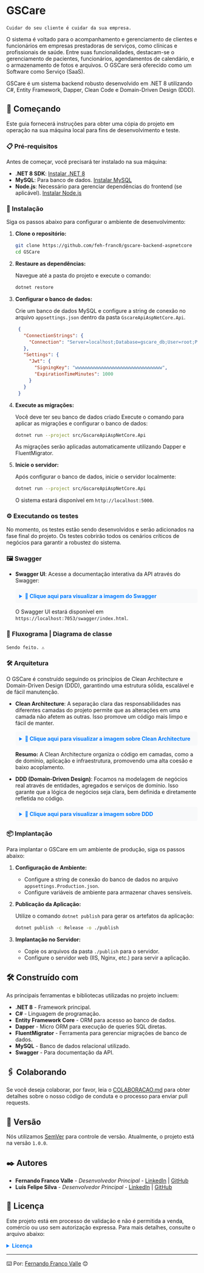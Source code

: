 # GSCare

```Cuidar do seu cliente é cuidar da sua empresa.```

O sistema é voltado para o acompanhamento e gerenciamento de clientes e funcionários em empresas prestadoras de serviços, como clínicas e profissionais de saúde. Entre suas funcionalidades, destacam-se o gerenciamento de pacientes, funcionários, agendamentos de calendário, e o armazenamento de fotos e arquivos. O GSCare será oferecido como um Software como Serviço (SaaS).

GSCare é um sistema backend robusto desenvolvido em .NET 8 utilizando C#, Entity Framework, Dapper, Clean Code e Domain-Driven Design (DDD). 

## 🚀 Começando

Este guia fornecerá instruções para obter uma cópia do projeto em operação na sua máquina local para fins de desenvolvimento e teste.

### 📋 Pré-requisitos

Antes de começar, você precisará ter instalado na sua máquina:

- **.NET 8 SDK**: [Instalar .NET 8](https://dotnet.microsoft.com/download/dotnet/8.0)
- **MySQL**: Para banco de dados. [Instalar MySQL](https://dev.mysql.com/downloads/)
- **Node.js**: Necessário para gerenciar dependências do frontend (se aplicável). [Instalar Node.js](https://nodejs.org/)

### 🔧 Instalação

Siga os passos abaixo para configurar o ambiente de desenvolvimento:

1. **Clone o repositório:**

   ```bash
   git clone https://github.com/feh-franc0/gscare-backend-aspnetcore
   cd GSCare
   ```

2. **Restaure as dependências:**

   Navegue até a pasta do projeto e execute o comando:

   ```bash
   dotnet restore
   ```

3. **Configurar o banco de dados:**

   Crie um banco de dados MySQL e configure a string de conexão no arquivo `appsettings.json` dentro da pasta `GscareApiAspNetCore.Api`.

   ```json
    {
      "ConnectionStrings": {
        "Connection": "Server=localhost;Database=gscare_db;User=root;Password=your_password;"
      },
      "Settings": {
        "Jwt": {
          "SigningKey": "wwwwwwwwwwwwwwwwwwwwwwwwwwwwwwww",
          "ExpirationTimeMinutes": 1000
        }
      }
    }

   ```

4. **Execute as migrações:**

   Você deve ter seu banco de dados criado
   Execute o comando para aplicar as migrações e configurar o banco de dados:

   ```bash
   dotnet run --project src/GscareApiAspNetCore.Api
   ```

   As migrações serão aplicadas automaticamente utilizando Dapper e FluentMigrator.

5. **Inicie o servidor:**

   Após configurar o banco de dados, inicie o servidor localmente:

   ```bash
   dotnet run --project src/GscareApiAspNetCore.Api
   ```

   O sistema estará disponível em `http://localhost:5000`.

### ⚙️ Executando os testes

No momento, os testes estão sendo desenvolvidos e serão adicionados na fase final do projeto. Os testes cobrirão todos os cenários críticos de negócios para garantir a robustez do sistema.

### 🖼️ Swagger
<!-- e Roadmap -->

- **Swagger UI**: Acesse a documentação interativa da API através do Swagger:

  <!--![Swagger Screenshot](./swagger_gscare.png)-->
  <details>
     <summary style="cursor: pointer; font-weight: bold; color: #007bff; background-color: #f8f9fa; padding: 10px; border-radius: 5px;">
       📸 Clique aqui para visualizar a imagem do Swagger
     </summary>
     <img src="./swagger_gscare.png" alt="Descrição da Imagem" style="max-width:100%;height:auto;">
   </details>



  O Swagger UI estará disponível em `https://localhost:7053/swagger/index.html`.

<!--
- **Roadmap .NET**: Aqui está um exemplo de roadmap que pode ajudar no aprendizado de .NET:

  <details>
     <summary style="cursor: pointer; font-weight: bold; color: #007bff; background-color: #f8f9fa; padding: 10px; border-radius: 5px;">
       📸 Clique aqui para visualizar a imagem do Roadmap
     </summary>
     <img src="./roadmap_gscare.png" alt="Descrição da Imagem" style="max-width:100%;height:auto;">
   </details>
   -->

### 🎲 Fluxograma | Diagrama de classe

```Sendo feito. ⚠️```

### 🛠️ Arquitetura

O GSCare é construído seguindo os princípios de Clean Architecture e Domain-Driven Design (DDD), garantindo uma estrutura sólida, escalável e de fácil manutenção.

- **Clean Architecture**: A separação clara das responsabilidades nas diferentes camadas do projeto permite que as alterações em uma camada não afetem as outras. Isso promove um código mais limpo e fácil de manter.

  <!--![Clean Architecture](./cleanarchitecture_gscare.jpg)-->
  <details>
     <summary style="cursor: pointer; font-weight: bold; color: #007bff; background-color: #f8f9fa; padding: 10px; border-radius: 5px;">
       📸 Clique aqui para visualizar a imagem sobre Clean Architecture
     </summary>
     <img src="./cleanarchitecture_gscare.jpg" alt="Descrição da Imagem" style="max-width:100%;height:auto;">
   </details>

  **Resumo:** A Clean Architecture organiza o código em camadas, como a de domínio, aplicação e infraestrutura, promovendo uma alta coesão e baixo acoplamento.

- **DDD (Domain-Driven Design)**: Focamos na modelagem de negócios real através de entidades, agregados e serviços de domínio. Isso garante que a lógica de negócios seja clara, bem definida e diretamente refletida no código.

  <!--![Clean Architecture](./ddd_gscare.png)-->
  <details>
     <summary style="cursor: pointer; font-weight: bold; color: #007bff; background-color: #f8f9fa; padding: 10px; border-radius: 5px;">
       📸 Clique aqui para visualizar a imagem sobre DDD
     </summary>
     <img src="./ddd_gscare.png" alt="Descrição da Imagem" style="max-width:100%;height:auto;">
   </details>

### 📦 Implantação

Para implantar o GSCare em um ambiente de produção, siga os passos abaixo:

1. **Configuração de Ambiente:**
   - Configure a string de conexão do banco de dados no arquivo `appsettings.Production.json`.
   - Configure variáveis de ambiente para armazenar chaves sensíveis.

2. **Publicação da Aplicação:**

   Utilize o comando `dotnet publish` para gerar os artefatos da aplicação:

   ```bash
   dotnet publish -c Release -o ./publish
   ```

3. **Implantação no Servidor:**

   - Copie os arquivos da pasta `./publish` para o servidor.
   - Configure o servidor web (IIS, Nginx, etc.) para servir a aplicação.

## 🛠️ Construído com

As principais ferramentas e bibliotecas utilizadas no projeto incluem:

- **.NET 8** - Framework principal.
- **C#** - Linguagem de programação.
- **Entity Framework Core** - ORM para acesso ao banco de dados.
- **Dapper** - Micro ORM para execução de queries SQL diretas.
- **FluentMigrator** - Ferramenta para gerenciar migrações de banco de dados.
- **MySQL** - Banco de dados relacional utilizado.
- **Swagger** - Para documentação da API.

## 🖇️ Colaborando

Se você deseja colaborar, por favor, leia o [COLABORACAO.md](https://gist.github.com/feh-franc0) para obter detalhes sobre o nosso código de conduta e o processo para enviar pull requests.

## 📌 Versão

Nós utilizamos [SemVer](http://semver.org/) para controle de versão. Atualmente, o projeto está na versão `1.0.0`. <!-- Para as versões disponíveis, veja as [tags neste repositório](https://github.com/feh-franc0/GSCare/tags).-->

## ✒️ Autores

* **Fernando Franco Valle** - *Desenvolvedor Principal* - [LinkedIn](https://www.linkedin.com/in/fernandofrancovalle/) | [GitHub](https://github.com/feh-franc0)
* **Luís Felipe Silva** - *Desenvolvedor Principal* - [LinkedIn](https://www.linkedin.com/in/luisfelipeprs/) | [GitHub](https://github.com/luisfelipeprs)

## 📄 Licença

Este projeto está em processo de validação e não é permitida a venda, comércio ou uso sem autorização expressa. Para mais detalhes, consulte o arquivo abaixo:

<details>
  <summary style="cursor: pointer; font-weight: bold; color: #007BFF;">Licença</summary>
  <div style="background-color: #f8f9fa; border: 1px solid #dee2e6; border-radius: 5px; padding: 15px; margin-top: 10px;">
    <pre style="background-color: #e9ecef; border: 1px solid #ced4da; border-radius: 5px; padding: 10px; overflow: auto;">
      <code>
      LICENÇA PRIVADA
      Este projeto está licenciado sob uma licença privada. As seguintes condições se aplicam:
         1. Uso Restrito: O código-fonte deste projeto é fornecido para uso pessoal e acadêmico apenas. Qualquer uso comercial, incluindo, mas não se limitando a, venda, distribuição, ou implementação do código com o objetivo de obter lucro financeiro, é estritamente proibido.
         2. Proibição de Comercialização: O código-fonte não pode ser comercializado de nenhuma forma. Isso inclui, mas não se limita a, vender, licenciar, ou sublicenciar o código para terceiros.
         3. Sem Lucros Financeiros: O código não deve ser utilizado para qualquer atividade que gere lucros financeiros diretos ou indiretos. Qualquer forma de monetização ou ganho financeiro resultante do uso do código é proibida.
         4. Permissões Especiais: Qualquer uso do código fora das condições acima requer autorização expressa por escrito do detentor dos direitos autorais. Para obter permissões especiais, entre em contato com o detentor dos direitos autorais.
         5. Contato: Para dúvidas sobre a licença ou solicitações de permissões especiais, entre em contato pelo e-mail:  <a href="mailto:fernandofv1110@gmail.com">fernandofv1110@gmail.com</a>.
      Qualquer violação dos termos acima pode resultar em ações legais para proteger os direitos autorais do detentor.      
     </code>
    </pre>
  </div>
</details>

---

⌨️ Por: [Fernando Franco Valle](https://www.linkedin.com/in/fernandofrancovalle/) 😊

